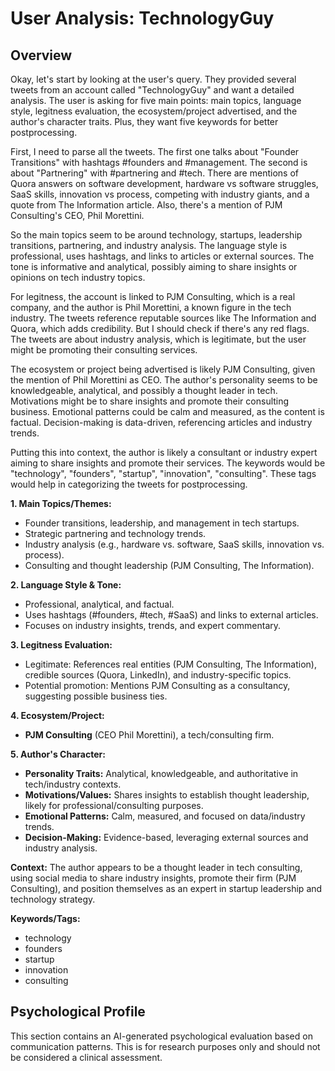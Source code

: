 # User Analysis: TechnologyGuy

## Overview

<think>
Okay, let's start by looking at the user's query. They provided several tweets from an account called "TechnologyGuy" and want a detailed analysis. The user is asking for five main points: main topics, language style, legitness evaluation, the ecosystem/project advertised, and the author's character traits. Plus, they want five keywords for better postprocessing.

First, I need to parse all the tweets. The first one talks about "Founder Transitions" with hashtags #founders and #management. The second is about "Partnering" with #partnering and #tech. There are mentions of Quora answers on software development, hardware vs software struggles, SaaS skills, innovation vs process, competing with industry giants, and a quote from The Information article. Also, there's a mention of PJM Consulting's CEO, Phil Morettini. 

So the main topics seem to be around technology, startups, leadership transitions, partnering, and industry analysis. The language style is professional, uses hashtags, and links to articles or external sources. The tone is informative and analytical, possibly aiming to share insights or opinions on tech industry topics.

For legitness, the account is linked to PJM Consulting, which is a real company, and the author is Phil Morettini, a known figure in the tech industry. The tweets reference reputable sources like The Information and Quora, which adds credibility. But I should check if there's any red flags. The tweets are about industry analysis, which is legitimate, but the user might be promoting their consulting services.

The ecosystem or project being advertised is likely PJM Consulting, given the mention of Phil Morettini as CEO. The author's personality seems to be knowledgeable, analytical, and possibly a thought leader in tech. Motivations might be to share insights and promote their consulting business. Emotional patterns could be calm and measured, as the content is factual. Decision-making is data-driven, referencing articles and industry trends.

Putting this into context, the author is likely a consultant or industry expert aiming to share insights and promote their services. The keywords would be "technology", "founders", "startup", "innovation", "consulting". These tags would help in categorizing the tweets for postprocessing.
</think>

**1. Main Topics/Themes:**  
- Founder transitions, leadership, and management in tech startups.  
- Strategic partnering and technology trends.  
- Industry analysis (e.g., hardware vs. software, SaaS skills, innovation vs. process).  
- Consulting and thought leadership (PJM Consulting, The Information).  

**2. Language Style & Tone:**  
- Professional, analytical, and factual.  
- Uses hashtags (#founders, #tech, #SaaS) and links to external articles.  
- Focuses on industry insights, trends, and expert commentary.  

**3. Legitness Evaluation:**  
- Legitimate: References real entities (PJM Consulting, The Information), credible sources (Quora, LinkedIn), and industry-specific topics.  
- Potential promotion: Mentions PJM Consulting as a consultancy, suggesting possible business ties.  

**4. Ecosystem/Project:**  
- **PJM Consulting** (CEO Phil Morettini), a tech/consulting firm.  

**5. Author's Character:**  
- **Personality Traits:** Analytical, knowledgeable, and authoritative in tech/industry contexts.  
- **Motivations/Values:** Shares insights to establish thought leadership, likely for professional/consulting purposes.  
- **Emotional Patterns:** Calm, measured, and focused on data/industry trends.  
- **Decision-Making:** Evidence-based, leveraging external sources and industry analysis.  

**Context:** The author appears to be a thought leader in tech consulting, using social media to share industry insights, promote their firm (PJM Consulting), and position themselves as an expert in startup leadership and technology strategy.  

**Keywords/Tags:**  
- technology  
- founders  
- startup  
- innovation  
- consulting

## Psychological Profile

This section contains an AI-generated psychological evaluation based on communication patterns. This is for research purposes only and should not be considered a clinical assessment.
